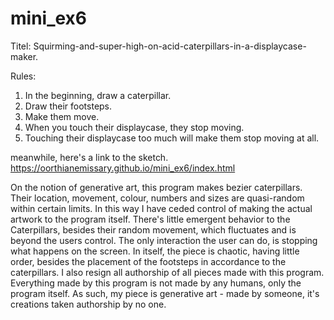 # mini_ex6

Titel: Squirming-and-super-high-on-acid-caterpillars-in-a-displaycase-maker.

Rules:
1. In the beginning, draw a caterpillar.
2. Draw their footsteps.
3. Make them move.
5. When you touch their displaycase, they stop moving.
6. Touching their displaycase too much will make them stop moving at all.

meanwhile, here's a link to the sketch.
https://oorthianemissary.github.io/mini_ex6/index.html

On the notion of generative art, this program makes bezier caterpillars. Their location, movement, colour, numbers and sizes are quasi-random within certain limits. In this way I have ceded control of making the actual artwork to the program itself. There's little emergent behavior to the Caterpillars, besides their random movement, which fluctuates and is beyond the users control.
The only interaction the user can do, is stopping what happens on the screen. In itself, the piece is chaotic, having little order, besides the placement of the footsteps in accordance to the caterpillars.
I also resign all authorship of all pieces made with this program. Everything made by this program is not made by any humans, only the program itself. As such, my piece is generative art - made by someone, it's creations taken authorship by no one.
